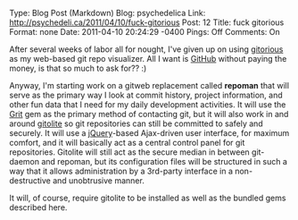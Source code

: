 Type: Blog Post (Markdown)
Blog: psychedelica
Link: http://psychedeli.ca/2011/04/10/fuck-gitorious
Post: 12
Title: fuck gitorious
Format: none
Date: 2011-04-10 20:24:29 -0400
Pings: Off
Comments: On

After several weeks of labor all for nought, I've given up on using [gitorious](http://gitorious.org/) as my web-based git repo visualizer. All I want is [GitHub](http://github.com/) without paying the money, is that so much to ask for?? :)

Anyway, I'm starting work on a gitweb replacement called **repoman** that will serve as the primary way I look at commit history, project information, and other fun data that I need for my daily development activities. It will use the [Grit](http://grit.rubyforge.org/) gem as the primary method of contacting git, but it will also work in and around [gitolite](https://github.com/sitaramc/gitolite) so git repositories can still be committed to safely and securely. It will use a [jQuery](http://jquery.com)-based Ajax-driven user interface, for maximum comfort, and it will basically act as a central control panel for git repositories. Gitolite will still act as the secure median in between git-daemon and repoman, but its configuration files will be structured in such a way that it allows administration by a 3rd-party interface in a non-destructive and unobtrusive manner.

It will, of course, require gitolite to be installed as well as the bundled gems described here.
